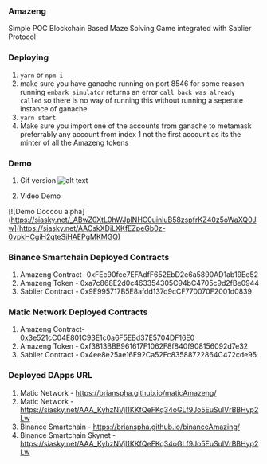 ### Amazeng

Simple POC Blockchain Based Maze Solving Game integrated with Sablier Protocol

### Deploying

1. `yarn` or `npm i`
2. make sure you have ganache running on port 8546 for some reason running `embark simulator` returns an error `call back was already called` so there is no way of running this without running a seperate instance of ganache
3. `yarn start`
4. Make sure you import one of the accounts from ganache to metamask preferrably any account from index 1 not the first account as its the minter of all the Amazeng tokens

### Demo

1. Gif version
   ![alt text](https://siasky.net/AABz2QLd6A-6GrEtX_Xj7IcnaH_HLOFI_3GtAZyZajQAaQ)

2. Video Demo

[![Demo Doccou alpha](https://siasky.net/_ABwZ0XtL0hWJplNHC0uinluB58zspfrKZ40z5oWaXQ0Jw](https://siasky.net/AACskXDjLXKfEZpeGb0z-0vpkHCgiH2qteSiHAEPgMKMGQ)

### Binance Smartchain Deployed Contracts

1. Amazeng Contract- 0xFEc90fce7EFAdfF652EbD2e6a5890AD1ab19Ee52
2. Amazeng Token - 0xa7c868E2d0c463354305C94bC4705c9d2fBe0944
3. Sablier Contract - 0x9E995717B5E8afdd137d9cCF770070F2001d0839

### Matic Network Deployed Contracts

1. Amazeng Contract- 0x3e521cC04E801C93E1c0a6F5EBd37E5704DF16E0
2. Amazeng Token - 0xf3813BBB961617F1062F8f840f908156092d7e32
3. Sablier Contract - 0x4ee8e25ae16F92Ca52Fc83588722864C472cde95


### Deployed DApps URL
1. Matic Network -  https://brianspha.github.io/maticAmazeng/
2. Matic Network - https://siasky.net/AAA_KyhzNVjl1KKfQeFKq34oGLf9Jo5EuSuIVrBBHyp2Lw
3. Binance Smartchain - https://brianspha.github.io/binanceAmazing/
4. Binance Smartchain Skynet - https://siasky.net/AAA_KyhzNVjl1KKfQeFKq34oGLf9Jo5EuSuIVrBBHyp2Lw